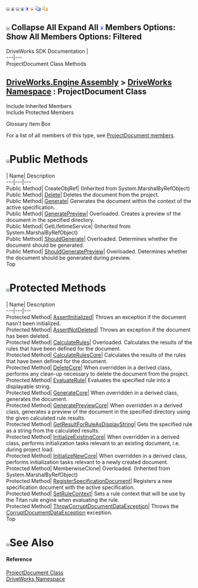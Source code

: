 ![](dotnetimages/collapse.gif) ![](dotnetimages/expand.gif) ![](dotnetimages/collapse.gif) ![](dotnetimages/expand.gif) ![](dotnetimages/drpdown.gif) ![](dotnetimages/drpdown_orange.gif) ![](dotnetimages/copycode.gif) ![](dotnetimages/copycodeHighlight.gif)

![](dotnetimages/collapse.gif) Collapse All Expand All ![](dotnetimages/drpdown.gif) Members Options: Show All  Members Options: Filtered   
---  
DriveWorks SDK Documentation  |   
---|---  
ProjectDocument Class Methods   
  
[DriveWorks.Engine Assembly](topic2156.md) > [DriveWorks Namespace](topic2159.md) : ProjectDocument Class  
---  
  
Include Inherited Members    
Include Protected Members    


Glossary Item Box

For a list of all members of this type, see [ProjectDocument members](topic4357.md).

# ![](dotnetimages/collapse.gif)Public Methods

| Name| Description  
---|---|---  
Public Method| CreateObjRef|  (Inherited from System.MarshalByRefObject)  
Public Method| [Delete](topic4368.md)| Deletes the document from the project.   
Public Method| [Generate](topic4372.md)| Generates the document within the context of the active specification.   
Public Method| [GeneratePreview](topic4374.md)| Overloaded. Creates a preview of the document in the specified directory.   
Public Method| GetLifetimeService|  (Inherited from System.MarshalByRefObject)  
Public Method| [ShouldGenerate](topic4383.md)| Overloaded. Determines whether the document should be generated.   
Public Method| [ShouldGeneratePreview](topic4386.md)| Overloaded. Determines whether the document should be generated during preview.   
Top

# ![](dotnetimages/collapse.gif)Protected Methods

| Name| Description  
---|---|---  
Protected Method| [AssertInitialized](topic4362.md)| Throws an exception if the document hasn't been initialized.   
Protected Method| [AssertNotDeleted](topic4363.md)| Throws an exception if the document has been deleted.   
Protected Method| [CalculateRules](topic4364.md)| Overloaded. Calculates the results of the rules that have been defined for the document.   
Protected Method| [CalculateRulesCore](topic4367.md)| Calculates the results of the rules that have been defined for the document.   
Protected Method| [DeleteCore](topic4369.md)| When overridden in a derived class, performs any clean-up necessary to delete the document from the project.   
Protected Method| [EvaluateRule](topic4371.md)| Evaluates the specified rule into a displayable string.   
Protected Method| [GenerateCore](topic4373.md)| When overridden in a derived class, generates the document.   
Protected Method| [GeneratePreviewCore](topic4377.md)| When overridden in a derived class, generates a preview of the document in the specified directory using the given calculated rule results.   
Protected Method| [GetResultForRuleAsDisplayString](topic4378.md)| Gets the specified rule as a string from the calculated results.   
Protected Method| [InitializeExistingCore](topic4379.md)| When overridden in a derived class, performs initialization tasks relevant to an existing document, i.e. during project load.   
Protected Method| [InitializeNewCore](topic4380.md)| When overridden in a derived class, performs initialization tasks relevant to a newly created document.   
Protected Method| MemberwiseClone| Overloaded. (Inherited from System.MarshalByRefObject)  
Protected Method| [RegisterSpecificationDocument](topic4381.md)| Registers a new specification document with the active specification.   
Protected Method| [SetRuleContext](topic4382.md)| Sets a rule context that will be use by the Titan rule engine when evaluating the rule.   
Protected Method| [ThrowCorruptDocumentDataException](topic4389.md)| Throws the [CorruptDocumentDataException](topic2624.md) exception.   
Top

# ![](dotnetimages/collapse.gif)See Also

#### Reference

[ProjectDocument Class](topic4356.md)   
[DriveWorks Namespace](topic2159.md)


